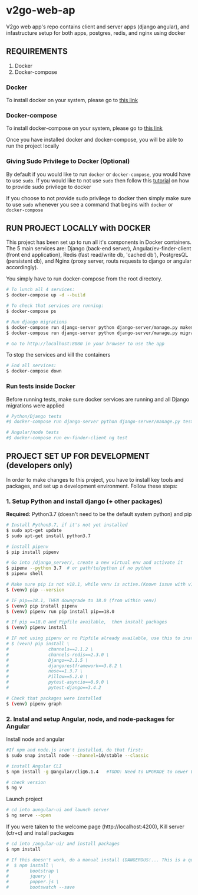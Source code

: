 # v2go-web-ap
V2go web app's repo contains client and server apps (django angular), and infastructure setup for both apps, postgres, redis, and nginx using docker 

## REQUIREMENTS
1. Docker
2. Docker-compose

### Docker
To install docker on your system, please go to [this link](https://docs.docker.com/install/)

### Docker-compose
To install docker-compose on your system, please go to [this link](https://docs.docker.com/compose/install/)

Once you have installed docker and docker-compose, you will be able to run the project locally

### Giving Sudo Privilege to Docker (Optional)
By default if you would like to run `docker` or `docker-compose`, you would have to use `sudo`.
If you would like to not use `sudo` then follow this [tutorial](https://docs.docker.com/install/linux/linux-postinstall/) on how to provide sudo privilege to docker

If you choose to not provide sudo privilege to docker then simply make sure to use `sudo` whenever you see a command that begins with `docker` or `docker-compose`

## RUN PROJECT LOCALLY with DOCKER
This project has been set up to run all it's components in Docker containers. The 5 main services are: Django (back-end server), Angular/ev-finder-client (front end application), Redis (fast read/write db, 'cached db'), PostgresQL (persistent db), and Nginx (proxy server, routs requests to django or angular accordingly). 

You simply have to run docker-compose from the root directory. 
```bash
# To lunch all 4 services:
$ docker-compose up -d --build

# To check that services are running:
$ docker-compose ps 

# Run django migrations
$ docker-compose run django-server python django-server/manage.py makemigrations
$ docker-compose run django-server python django-server/manage.py migrate

# Go to http://localhost:8080 in your browser to use the app
```

To stop the services and kill the containers
```bash
# End all services:
$ docker-compose down
```

### Run tests inside Docker
Before running tests, make sure docker services are running and all Django migrations were applied
```bash
# Python/Django tests
#$ docker-compose run django-server python django-server/manage.py test <file-name>.tests

# Angular/node tests
#$ docker-compose run ev-finder-client ng test
```

## PROJECT SET UP FOR DEVELOPMENT (developers only)
In order to make changes to this project, you have to install key tools and packages, and set up a development environment. Follow these steps:

### 1. Setup Python and install django (+ other packages)
**Required:** Python3.7 (doesn't need to be the default system python) and pip

```bash
# Install Python3.7, if it's not yet installed
$ sudo apt-get update
$ sudo apt-get install python3.7

# install pipenv
$ pip install pipenv

# Go into /django_server/, create a new virtual env and activate it
$ pipenv --python 3.7  # or path/to/python if no python 
$ pipenv shell

# Make sure pip is not v18.1, while venv is active.(Known issue with v18.1, fix src: https://github.com/pypa/pipenv/issues/2924)
$ (venv) pip --version

# IF pip==18.1, THEN downgrade to 18.0 (from within venv)
$ (venv) pip install pipenv
$ (venv) pipenv run pip install pip==18.0

# If pip ==18.0 and Pipfile available,  then install packages
$ (venv) pipenv install

# IF not using pipenv or no Pipfile already available, use this to install packages
# $ (vevn) pip install \
#               channels==2.1.2 \
#               channels-redis==2.3.0 \
#               Django==2.1.5 \
#               djangorestframework==3.8.2 \
#               nose==1.3.7 \
#               Pillow==5.2.0 \
#               pytest-asyncio==0.9.0 \
#               pytest-django==3.4.2

# Check that packages were installed
$ (venv) pipenv graph
```


### 2. Instal and setup Angular, node, and node-packages for Angular
Install node and angular
```bash
#If npm and node.js aren't installed, do that first:
$ sudo snap install node --channel=10/stable --classic

# install Angular CLI
$ npm install -g @angular/cli@6.1.4   #TODO: Need to UPGRADE to newer LTE 

# check version
$ ng v
```

Launch project
```bash 
# cd into aungular-ui and launch server
$ ng serve --open
```

If you were taken to the welcome page (http://localhost:4200), Kill server (ctr+c) and install packages
```bash
# cd into /angular-ui/ and install packages
$ npm install 

# If this doesn't work, do a manual install (DANGEROUS!... This is a quick fix, make the other work instead)
#  $ npm install \
#        bootstrap \
#        jquery \
#        popper.js \
#        bootswatch --save
```

